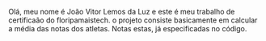 Olá, meu nome é João Vitor Lemos da Luz e este é meu trabalho de certificaão do floripamaistech.
o projeto consiste basicamente em calcular a média das notas dos atletas. Notas estas, já especificadas no código.

